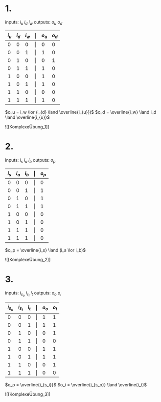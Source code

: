 # 1.
inputs: $i_u$ $i_d$ $i_w$
outputs: $o_u$ $o_d$

| $i_{u}$ | $i_{d}$ | $i_{w}$ | \|  | $o_{u}$ | $o_{d}$ |
| ------- | ------- | ------- | --- | ------- | ------- |
| 0       | 0       | 0       | \|  | 0       | 0       |
| 0       | 0       | 1       | \|  | 1       | 0       |
| 0       | 1       | 0       | \|  | 0       | 1       |
| 0       | 1       | 1       | \|  | 1       | 0       |
| 1       | 0       | 0       | \|  | 1       | 0       |
| 1       | 0       | 1       | \|  | 1       | 0       |
| 1       | 1       | 0       | \|  | 0       | 0       |
| 1       | 1       | 1       | \|  | 1       | 0       |

$o_u = i_w \lor (i_{d} \land \overline{i_{u}})$
$o_d = \overline{i_w} \land i_d \land \overline{i_{u}}$

![[KomplexeÜbung_1]]

# 2.
inputs: $i_s$ $i_a$ $i_b$
outputs: $o_p$

| $i_s$ | $i_{a}$ | $i_{b}$ | \|  | $o_{p}$ |
| ----- | ------- | ------- | --- | ------- |
| 0     | 0       | 0       | \|  | 0       |
| 0     | 0       | 1       | \|  | 1       |
| 0     | 1       | 0       | \|  | 1       |
| 0     | 1       | 1       | \|  | 1       |
| 1     | 0       | 0       | \|  | 0       |
| 1     | 0       | 1       | \|  | 0       |
| 1     | 1       | 1       | \|  | 0       |
| 1     | 1       | 1       | \|  | 0       |

$o_p = \overline{i_s} \land (i_a \lor i_b)$

![[KomplexeÜbung_2]]
# 3.
inputs: $i_{s_o}$ $i_{s_i}$ $i_t$
outputs: $o_o$ $o_i$

| $i_{s_{o}}$ | $i_{s_{i}}$ | $i_{t}$ | \|  | $o_{o}$ | $o_{i}$ |
| ----------- | ----------- | ------- | --- | ------- | ------- |
| 0           | 0           | 0       | \|  | 1       | 1       |
| 0           | 0           | 1       | \|  | 1       | 1       |
| 0           | 1           | 0       | \|  | 0       | 1       |
| 0           | 1           | 1       | \|  | 0       | 0       |
| 1           | 0           | 0       | \|  | 1       | 1       |
| 1           | 0           | 1       | \|  | 1       | 1       |
| 1           | 1           | 0       | \|  | 0       | 1       |
| 1           | 1           | 1       | \|  | 0       | 0       |

$o_o = \overline{i_{s_i}}$
$o_i = \overline{i_{s_o}} \land \overline{i_t}$

![[KomplexeÜbung_3]]
